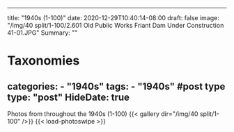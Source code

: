 
---
title: "1940s (1-100)"
date: 2020-12-29T10:40:14-08:00
draft: false
image: "/img/40 split/1-100/2.601 Old Public Works Friant Dam Under Construction 41-01.JPG"
Summary: ""
#   Taxonomies
categories:
    - "1940s"
tags:
    - "1940s"
#post type
type: "post"
HideDate: true
---

Photos from throughout the 1940s (1-100)
{{< gallery dir="/img/40 split/1-100" />}} {{< load-photoswipe >}}
